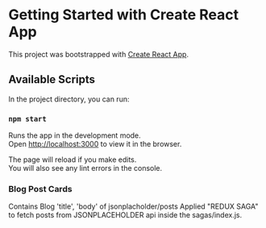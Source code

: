 # Getting Started with Create React App

This project was bootstrapped with [Create React App](https://github.com/facebook/create-react-app).

## Available Scripts

In the project directory, you can run:

### `npm start`

Runs the app in the development mode.\
Open [http://localhost:3000](http://localhost:3000) to view it in the browser.

The page will reload if you make edits.\
You will also see any lint errors in the console.

### Blog Post Cards

Contains Blog 'title', 'body' of jsonplacholder/posts
Applied "REDUX SAGA" to fetch posts from JSONPLACEHOLDER api inside the sagas/index.js.

